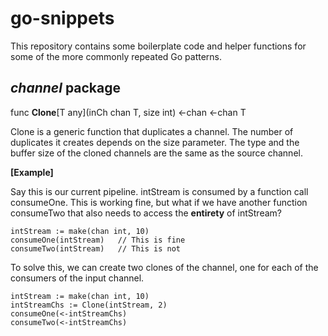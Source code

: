 # go-snippets
This repository contains some boilerplate code and helper functions for some of the more commonly repeated Go patterns.

## *channel* package

func  **Clone**[T  any](inCh  chan  T, size  int) <-chan  <-chan  T

Clone is a generic function that duplicates a channel. The number of duplicates it creates depends on the size parameter. The type and the buffer size of the cloned channels are the same as the source channel.

**[Example]**

Say this is our current pipeline. intStream is consumed by a function call consumeOne. This is working fine, but what if we have another function consumeTwo that also needs to access the **entirety** of intStream? 
```
intStream := make(chan int, 10)
consumeOne(intStream)	// This is fine
consumeTwo(intStream)   // This is not
```

To solve this, we can create two clones of the channel, one for each of the consumers of the input channel.

```
intStream := make(chan int, 10)
intStreamChs := Clone(intStream, 2)
consumeOne(<-intStreamChs)
consumeTwo(<-intStreamChs)
```
